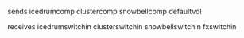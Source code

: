 sends
icedrumcomp
clustercomp
snowbellcomp
defaultvol

receives
icedrumswitchin
clusterswitchin
snowbellswitchin
fxswitchin